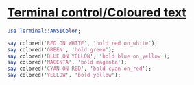 [1]: https://rosettacode.org/wiki/Terminal_control/Coloured_text

# [Terminal control/Coloured text][1]



```perl
use Terminal::ANSIColor;

say colored('RED ON WHITE', 'bold red on_white');
say colored('GREEN', 'bold green');
say colored('BLUE ON YELLOW', 'bold blue on_yellow');
say colored('MAGENTA', 'bold magenta');
say colored('CYAN ON RED', 'bold cyan on_red');
say colored('YELLOW', 'bold yellow');
```
